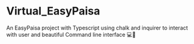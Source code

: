 # Virtual_EasyPaisa
An EasyPaisa project with Typescript using chalk and inquirer to interact with user and beautiful Command line interface 💻🌸 

